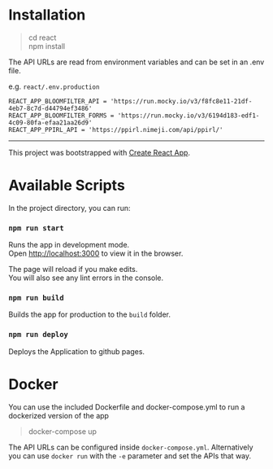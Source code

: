 
# Installation
> cd react \
> npm install


The API URLs are read from environment variables and can be set in an .env file.

e.g. `react/.env.production`
```
REACT_APP_BLOOMFILTER_API = 'https://run.mocky.io/v3/f8fc8e11-21df-4eb7-8c7d-d44794ef3486'
REACT_APP_BLOOMFILTER_FORMS = 'https://run.mocky.io/v3/6194d183-edf1-4c09-80fa-efaa21aa26d9'
REACT_APP_PPIRL_API = 'https://ppirl.nimeji.com/api/ppirl/'
```

---

This project was bootstrapped with [Create React App](https://github.com/facebook/create-react-app).

# Available Scripts

In the project directory, you can run:

### `npm run start`

Runs the app in development mode.\
Open [http://localhost:3000](http://localhost:3000) to view it in the browser.

The page will reload if you make edits.\
You will also see any lint errors in the console.

### `npm run build`

Builds the app for production to the `build` folder.

### `npm run deploy`

Deploys the Application to github pages.

# Docker
You can use the included Dockerfile and docker-compose.yml to run a dockerized version of the app
> docker-compose up

The API URLs can be configured inside `docker-compose.yml`.
Alternatively you can use `docker run` with the `-e` parameter and set the APIs that way.